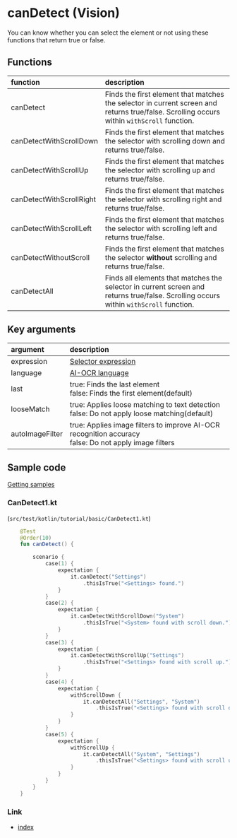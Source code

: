 # canDetect (Vision)

You can know whether you can select the element or not using these functions that return true or false.

## Functions

| function                 | description                                                                                                                                |
|:-------------------------|:-------------------------------------------------------------------------------------------------------------------------------------------|
| canDetect                | Finds the first element that matches the selector in current screen and returns true/false. Scrolling occurs within `withScroll` function. |
| canDetectWithScrollDown  | Finds the first element that matches the selector with scrolling down and returns true/false.                                              |
| canDetectWithScrollUp    | Finds the first element that matches the selector with scrolling up and returns true/false.                                                |
| canDetectWithScrollRight | Finds the first element that matches the selector with scrolling right and returns true/false.                                             |
| canDetectWithScrollLeft  | Finds the first element that matches the selector with scrolling left and returns true/false.                                              |
| canDetectWithoutScroll   | Finds the first element that matches the selector **without** scrolling and returns true/false.                                            |
| canDetectAll             | Finds all elements that matches the selector in current screen and returns true/false. Scrolling occurs within `withScroll` function.      |

## Key arguments

| argument        | description                                                                                             |
|:----------------|:--------------------------------------------------------------------------------------------------------|
| expression      | [Selector expression](../../selector_and_nickname/selector_expression.md)                               |
| language        | [AI-OCR language](../../switching_environment/switching_ai_ocr_language.md)                             |
| last            | true: Finds the last element<br>false: Finds the first element(default)                                 |
| looseMatch      | true: Applies loose matching to text detection<br>false: Do not apply loose matching(default)           |
| autoImageFilter | true: Applies image filters to improve AI-OCR recognition accuracy<br>false: Do not apply image filters |

## Sample code

[Getting samples](../../../getting_samples.md)

### CanDetect1.kt

(`src/test/kotlin/tutorial/basic/CanDetect1.kt`)

```kotlin
    @Test
    @Order(10)
    fun canDetect() {

        scenario {
            case(1) {
                expectation {
                    it.canDetect("Settings")
                        .thisIsTrue("<Settings> found.")
                }
            }
            case(2) {
                expectation {
                    it.canDetectWithScrollDown("System")
                        .thisIsTrue("<System> found with scroll down.")
                }
            }
            case(3) {
                expectation {
                    it.canDetectWithScrollUp("Settings")
                        .thisIsTrue("<Settings> found with scroll up.")
                }
            }
            case(4) {
                expectation {
                    withScrollDown {
                        it.canDetectAll("Settings", "System")
                            .thisIsTrue("<Settings> found with scroll down.")
                    }
                }
            }
            case(5) {
                expectation {
                    withScrollUp {
                        it.canDetectAll("System", "Settings")
                            .thisIsTrue("<Settings> found with scroll up.")
                    }
                }
            }
        }
    }
```

### Link

- [index](../../../../index.md)
